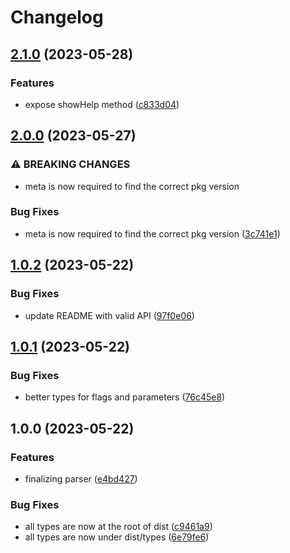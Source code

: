 # Changelog

## [2.1.0](https://github.com/aversini/node-cli/compare/parser-v2.0.0...parser-v2.1.0) (2023-05-28)


### Features

* expose showHelp method ([c833d04](https://github.com/aversini/node-cli/commit/c833d04cfc01a81722d35704a20088fb29f891e1))

## [2.0.0](https://github.com/aversini/node-cli/compare/parser-v1.0.2...parser-v2.0.0) (2023-05-27)


### ⚠ BREAKING CHANGES

* meta is now required to find the correct pkg version

### Bug Fixes

* meta is now required to find the correct pkg version ([3c741e1](https://github.com/aversini/node-cli/commit/3c741e1f5825129b2d05b7fc223e17ebdfd54f54))

## [1.0.2](https://github.com/aversini/node-cli/compare/parser-v1.0.1...parser-v1.0.2) (2023-05-22)


### Bug Fixes

* update README with valid API ([97f0e06](https://github.com/aversini/node-cli/commit/97f0e0611d7fefa61c620a18cb847ad1e5d56b01))

## [1.0.1](https://github.com/aversini/node-cli/compare/parser-v1.0.0...parser-v1.0.1) (2023-05-22)


### Bug Fixes

* better types for flags and parameters ([76c45e8](https://github.com/aversini/node-cli/commit/76c45e88b77bf2d0cd43c0f099bbf3132a5932bf))

## 1.0.0 (2023-05-22)


### Features

* finalizing parser ([e4bd427](https://github.com/aversini/node-cli/commit/e4bd4273eab752f4f516efc9794854d1d74c95f9))


### Bug Fixes

* all types are now at the root of dist ([c9461a9](https://github.com/aversini/node-cli/commit/c9461a9d91db8e3f77eedd7b03469b5f09e75a2e))
* all types are now under dist/types ([6e79fe6](https://github.com/aversini/node-cli/commit/6e79fe6a4d5dc0ce1d0c89580fcabd2752e8cfb2))
